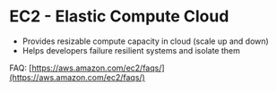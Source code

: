 # EC2 - Elastic Compute Cloud

* Provides resizable compute capacity in cloud \(scale up and down\)
* Helps developers failure resilient systems and isolate them

FAQ: [https://aws.amazon.com/ec2/faqs/](https://aws.amazon.com/ec2/faqs/)

